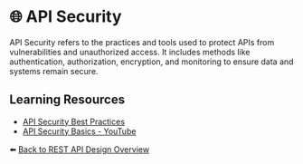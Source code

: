# 🌐 API Security

API Security refers to the practices and tools used to protect APIs from vulnerabilities and unauthorized access. It includes methods like authentication, authorization, encryption, and monitoring to ensure data and systems remain secure.

## Learning Resources
- [API Security Best Practices](https://www.owasp.org/index.php/REST_Security_Cheat_Sheet)
- [API Security Basics - YouTube](https://www.youtube.com/watch?v=4TQ_c72ffE4)

⬅️ [Back to REST API Design Overview](../../README.md#-rest-api-design)


